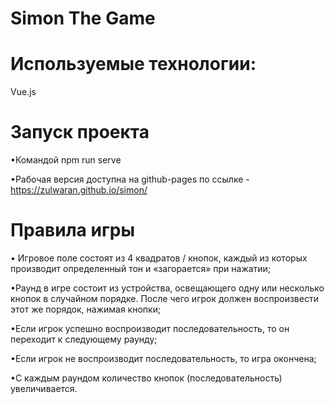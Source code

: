 # Simon The Game

# Используемые технологии:
Vue.js 

# Запуск проекта
•Командой npm run serve

•Рабочая версия доступна на github-pages по ссылке - https://zulwaran.github.io/simon/

# Правила игры
• Игровое поле состоят из 4 квадратов / кнопок, каждый из которых производит определенный тон и «загорается» при нажатии;

•Раунд в игре состоит из устройства, освещающего одну или несколько кнопок в случайном порядке. После чего игрок должен воспроизвести этот же порядок, нажимая кнопки;

•Если игрок успешно воспроизводит последовательность, то он переходит к следующему раунду;

•Если игрок не воспроизводит последовательность, то игра окончена;

•С каждым раундом количество кнопок (последовательность) увеличивается.
